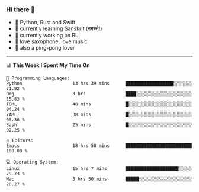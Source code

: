 ### Hi there 👋

- 📙 Python, Rust and Swift
- 🌱 currently learning Sanskrit (नमस्ते!)
- 🔭 currently working on RL
- 🎷 love saxophone, love music
- 🏓 also a ping-pong lover

<!--
**ZiqinGong/ZiqinGong** is a ✨ _special_ ✨ repository because its `README.md` (this file) appears on your GitHub profile.

Here are some ideas to get you started:

- 🔭 I’m currently working on ...
- 🌱 I’m currently learning ...
- 👯 I’m looking to collaborate on ...
- 🤔 I’m looking for help with ...
- 💬 Ask me about ...
- 📫 gongzq0301@sjtu.edu.cn
- 😄 Pronouns: ...
- ⚡ Fun fact: ...
-->

---

<!--START_SECTION:waka-->
📊 **This Week I Spent My Time On** 

```text
💬 Programming Languages: 
Python                   13 hrs 39 mins      ██████████████████░░░░░░░   71.92 % 
Org                      3 hrs               ████░░░░░░░░░░░░░░░░░░░░░   15.83 % 
TOML                     48 mins             █░░░░░░░░░░░░░░░░░░░░░░░░   04.24 % 
YAML                     38 mins             █░░░░░░░░░░░░░░░░░░░░░░░░   03.36 % 
Bash                     25 mins             █░░░░░░░░░░░░░░░░░░░░░░░░   02.25 % 

🔥 Editors: 
Emacs                    18 hrs 58 mins      █████████████████████████   100.00 % 

💻 Operating System: 
Linux                    15 hrs 7 mins       ████████████████████░░░░░   79.73 % 
Mac                      3 hrs 50 mins       █████░░░░░░░░░░░░░░░░░░░░   20.27 % 
```


<!--END_SECTION:waka-->
